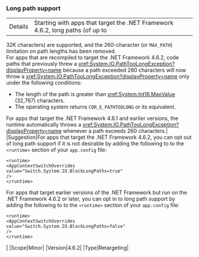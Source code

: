### Long path support

|   |   |
|---|---|
|Details|Starting with apps that target the .NET Framework 4.6.2, long paths (of up to
32K characters) are supported, and the 260-character (or <code>MAX_PATH</code>) limitation
on path lengths has been removed.<br />For apps that are recompiled to target the .NET Framework 4.6.2, code paths that
previously threw a <xref:System.IO.PathTooLongException?displayProperty=name>
because a path exceeded 260 characters will now throw a
<xref:System.IO.PathTooLongException?displayProperty=name> only under the
following conditions:<br /><ul><li>The length of the path is greater than <xref:System.Int16.MaxValue> (32,767) characters.</li><li>The operating system returns <code>COR_E_PATHTOOLONG</code> or its equivalent.</li></ul>For apps that target the .NET Framework 4.6.1 and earlier versions, the runtime
automatically throws a
<xref:System.IO.PathTooLongException?displayProperty=name> whenever a path
exceeds 260 characters.|
|Suggestion|For apps that target the .NET Framework 4.6.2, you can opt out of long path
support if it is not desirable by adding the following to to the <code>&lt;runtime&gt;</code>
section of your <code>app.config</code> file:<br /><pre><code>&lt;runtime&gt;<br />&lt;AppContextSwitchOverrides value=&quot;Switch.System.IO.BlockLongPaths=true&quot; /&gt;<br />&lt;/runtime&gt;</code></pre>For apps that target earlier versions of the .NET Framework but run on the .NET
Framework 4.6.2 or later, you can opt in to long path support by adding the
following to to the <code>&lt;runtime&gt;</code> section of your <code>app.config</code> file:<br /><pre><code>&lt;runtime&gt;<br />&lt;AppContextSwitchOverrides value=&quot;Switch.System.IO.BlockLongPaths=false&quot; /&gt;<br />&lt;/runtime&gt;</code></pre>|
|Scope|Minor|
|Version|4.6.2|
|Type|Retargeting|
